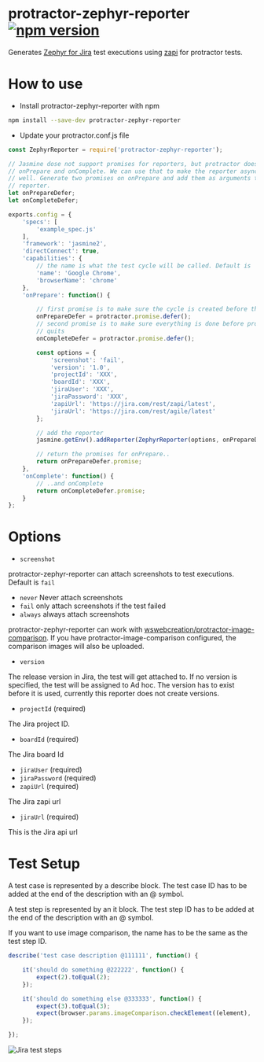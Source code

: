 # protractor-zephyr-reporter [![npm version](https://badge.fury.io/js/protractor-zephyr-reporter.svg)](https://badge.fury.io/js/protractor-zephyr-reporter)

Generates [Zephyr for Jira](https://www.getzephyr.com/products/zephyr-for-jira)
test executions using
[zapi](https://marketplace.atlassian.com/plugins/com.thed.zephyr.zapi/server/overview)
for protractor tests.


# How to use

* Install protractor-zephyr-reporter with npm

```bash
npm install --save-dev protractor-zephyr-reporter
```

* Update your protractor.conf.js file

```javascript
const ZephyrReporter = require('protractor-zephyr-reporter');

// Jasmine dose not support promises for reporters, but protractor does for
// onPrepare and onComplete. We can use that to make the reporter async as
// well. Generate two promises on onPrepare and add them as arguments to the
// reporter.
let onPrepareDefer;
let onCompleteDefer;

exports.config = {
    'specs': [
        'example_spec.js'
    ],
    'framework': 'jasmine2',
    'directConnect': true,
    'capabilities': {
        // the name is what the test cycle will be called. Default is 'no name'
        'name': 'Google Chrome',
        'browserName': 'chrome'
    },
    'onPrepare': function() {

        // first promise is to make sure the cycle is created before the tests start.
        onPrepareDefer = protractor.promise.defer();
        // second promise is to make sure everything is done before protractor
        // quits
        onCompleteDefer = protractor.promise.defer();

        const options = {
            'screenshot': 'fail',
            'version': '1.0',
            'projectId': 'XXX',
            'boardId': 'XXX',
            'jiraUser': 'XXX',
            'jiraPassword': 'XXX',
            'zapiUrl': 'https://jira.com/rest/zapi/latest',
            'jiraUrl': 'https://jira.com/rest/agile/latest'
        };

        // add the reporter
        jasmine.getEnv().addReporter(ZephyrReporter(options, onPrepareDefer, onCompleteDefer, browser));

        // return the promises for onPrepare..
        return onPrepareDefer.promise;
    },
    'onComplete': function() {
        // ..and onComplete
        return onCompleteDefer.promise;
    }
};
```

# Options
* `screenshot`

 protractor-zephyr-reporter can attach screenshots to test executions. Default
 is `fail`
 - `never`  Never attach screenshots
 - `fail`   only attach screenshots if the test failed
 - `always` always attach screenshots

 protractor-zephyr-reporter can work with
 [wswebcreation/protractor-image-comparison](https://github.com/wswebcreation/protractor-image-comparison).
 If you have protractor-image-comparison configured, the comparison images will also be
 uploaded.

* `version`

 The release version in Jira, the test will get attached to. If no version is specified,
 the test will be assigned to Ad hoc.
 The version has to exist before it is used, currently this reporter does not
 create versions.

* `projectId` (required)

 The Jira project ID.

* `boardId` (required)

 The Jira board Id

* `jiraUser` (required)
* `jiraPassword` (required)
* `zapiUrl` (required)

 The Jira zapi url

* `jiraUrl` (required)

 This is the Jira api url

# Test Setup

A test case is represented by a describe block.
The test case ID has to be added at the end of the description with an @
symbol.

A test step is represented by an it block.
The test step ID has to be added at the end of the description with an @
symbol.

If you want to use image comparison, the name has to be the same as the test
step ID.

```javascript
describe('test case description @111111', function() {

    it('should do something @222222', function() {
        expect(2).toEqual(2);
    });

    it('should do something else @333333', function() {
        expect(3).toEqual(3);
        expect(browser.params.imageComparison.checkElement((element), '333333')).toBeLessThan(3.5);
    });

});
```

![Jira test steps](https://github.com/lukas-reineke/protractor-zephyr-reporter/raw/master/screenshots/screenshot-1.png "Jira test steps")

